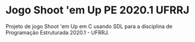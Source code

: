 # Jogo Shoot 'em Up PE 2020.1 UFRRJ
Projeto de jogo Shoot 'em Up em C usando SDL para a disciplina de Programação Estruturada 2020.1 - UFRRJ.
